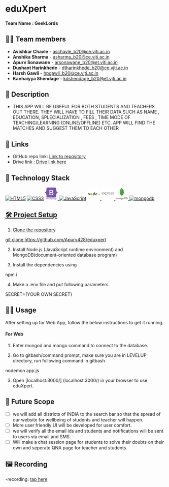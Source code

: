 # **eduXpert**   


#### Team Name : **GeekLords**

## 👩‍💻 Team members

- **Avishkar Chavle** - aschavle_b20@ce.vjti.ac.in
- **Anshika Sharma** - asharma_b20@ce.vjti.ac.in
- **Apurv Sonawane** - arsonawane_b20@et.vjti.ac.in
- **Dushant Harinkhede** - dtharinkhede_b20@ce.vjti.ac.in
- **Harsh Gawli** - hpgawli_b20@ce.vjti.ac.in
- **Kanhaiyya Shendage** - kdshendage_b20@et.vjti.ac.in


## 📝 Description
* THIS APP WILL BE USEFUL FOR BOTH STUDENTS AND TEACHERS OUT THERE.
                      THEY WILL HAVE TO FILL THEIR DATA SUCH AS  NAME , EDUCATION, SPLECIALIZATION , FEES , TIME MODE OF TEACHING/LEARNING (ONLINE/OFFLINE) ETC.
                      APP WILL FIND THE MATCHES AND SUGGEST THEM TO EACH OTHER

## 🔗 Links

- GitHub repo link: [Link to repository](https://github.com/Apurv428/eduxpert)
- Drive link : [Drive link here](https://drive.google.com/folderview?id=1G2WvTLHUuoncGxovpKrUMb95g5kaXexA)

## 🤖 Technology Stack

<a href="https://www.w3.org/TR/html5/" title="HTML5"><img src="https://github.com/get-icon/geticon/raw/master/icons/html-5.svg" alt="HTML5" width="40px" height="40px"></a>
<a href="https://www.w3.org/TR/CSS/" title="CSS3"><img src="https://github.com/get-icon/geticon/raw/master/icons/css-3.svg" alt="CSS3" width="40px" height="40px"></a>
<a href="https://getbootstrap.com" target="_blank"> <img src="https://raw.githubusercontent.com/devicons/devicon/master/icons/bootstrap/bootstrap-plain-wordmark.svg" alt="bootstrap" width="40" height="40"/> </a>
<a href="https://developer.mozilla.org/en-US/docs/Web/JavaScript" title="JavaScript"><img src="https://github.com/get-icon/geticon/raw/master/icons/javascript.svg" alt="JavaScript" width="31px" height="31px"></a>
<a href="https://nodejs.org" target="_blank"> <img src="https://raw.githubusercontent.com/devicons/devicon/master/icons/nodejs/nodejs-original-wordmark.svg" alt="nodejs" width="40" height="40"/>
</a> <a href="https://expressjs.com" target="_blank"> <img src="https://raw.githubusercontent.com/devicons/devicon/master/icons/express/express-original-wordmark.svg" alt="express" width="40" height="40"/>
<a href="https://www.mongodb.com/" target="_blank"> <img src="https://raw.githubusercontent.com/devicons/devicon/master/icons/mongodb/mongodb-original-wordmark.svg" alt="mongodb" width="40" height="40"/>
<a href="http://www.passportjs.org/" target="_blank"> <img src="https://miro.medium.com/max/1400/1*B0ZueS6zQg_ZG2d-sxfVQA.jpeg" alt="mongodb" width="40" height="40"/>


## 🛠️ Project Setup

1. Clone the repository


git clone https://github.com/Apurv428/eduxpert


2. Install Node.js (JavaScript runtime environment) and MongoDB(document-oriented database program)

3. Install the dependencies using


npm i

4. Make a .env file and put following parameters


SECRET={YOUR OWN SECRET}


## 🏃‍♀️ Usage

After setting up for Web App, follow the below instructions to get it running.

#### For Web

1. Enter mongod and mongo command to connect to the database.

2. Go to gitbash/command prompt, make sure you are in LEVELUP directory, run following command in gitbash


nodemon app.js


3. Open  [localhost:3000/] (localhost:3000/) in your browser to use eduXpert.

## 🔮 Future Scope

- [ ] we will add all districts of INDIA to the search bar so that the spread of our website for wellbeing of students and teacher will happen.
- [ ] More user friendly UI will be developed for user comfort.
- [ ] we will verify all the email ids and students and notifications will be sent to users via email and SMS.
- [ ] Will make a chat session page for students to solve their doubts on their own and seperate QNA page for teacher and students.

## 🖼 Recording

-recording: [tap here](https://drive.google.com/folderview?id=1G2WvTLHUuoncGxovpKrUMb95g5kaXexA)
